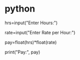 # python

hrs=input("Enter Hours:")

rate=input("Enter Rate per Hour:")

pay=float(hrs)*float(rate)


print("Pay:", pay)
